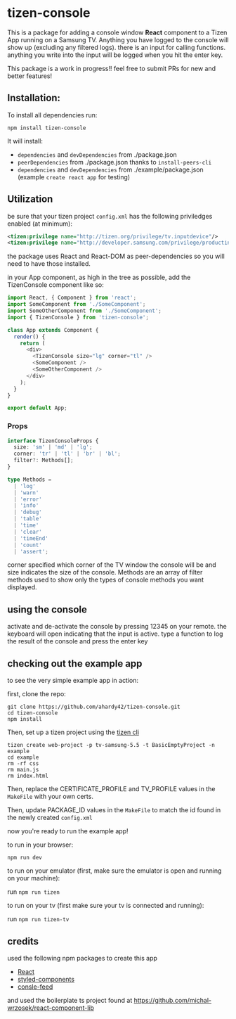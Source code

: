 # tizen-console

This is a package for adding a console window **React** component to a Tizen App running on a Samsung TV. Anything you have logged to the console will show up (excluding any filtered logs). there is an input for calling functions. anything you write into the input will be logged when you hit the enter key.

This package is a work in progress!! feel free to submit PRs for new and better features!

## Installation:

To install all dependencies run:

```
npm install tizen-console
```

It will install:

- `dependencies` and `devDependencies` from ./package.json
- `peerDependencies` from ./package.json thanks to `install-peers-cli`
- `dependencies` and `devDependencies` from ./example/package.json (example `create react app` for testing)

## Utilization

be sure that your tizen project `config.xml` has the following priviledges enabled (at minimum):

```xml
<tizen:privilege name="http://tizen.org/privilege/tv.inputdevice"/>
<tizen:privilege name="http://developer.samsung.com/privilege/productinfo"/>
```

the package uses React and React-DOM as peer-dependencies so you will need to have those installed.

in your App component, as high in the tree as possible, add the TizenConsole component like so:

```js
import React, { Component } from 'react';
import SomeComponent from './SomeComponent';
import SomeOtherComponent from './SomeComponent';
import { TizenConsole } from 'tizen-console';

class App extends Component {
  render() {
    return (
      <div>
        <TizenConsole size="lg" corner="tl" />
        <SomeComponent />
        <SomeOtherComponent />
      </div>
    );
  }
}

export default App;
```

### Props

```ts
interface TizenConsoleProps {
  size: 'sm' | 'md' | 'lg';
  corner: 'tr' | 'tl' | 'br' | 'bl';
  filter?: Methods[];
}

type Methods =
  | 'log'
  | 'warn'
  | 'error'
  | 'info'
  | 'debug'
  | 'table'
  | 'time'
  | 'clear'
  | 'timeEnd'
  | 'count'
  | 'assert';
```

corner specified which corner of the TV window the console will be and size indicates the size of the console. Methods are an array of filter methods used to show only the types of console methods you want displayed.

## using the console

activate and de-activate the console by pressing 12345 on your remote.
the keyboard will open indicating that the input is active. type a function to log the result of the console and press the enter key

## checking out the example app

to see the very simple example app in action:

first, clone the repo:

```
git clone https://github.com/ahardy42/tizen-console.git
cd tizen-console
npm install
```

Then, set up a tizen project using the [tizen cli](https://developer.tizen.org/development/tizen-studio/web-tools/cli#Create_project)

```
tizen create web-project -p tv-samsung-5.5 -t BasicEmptyProject -n example
cd example
rm -rf css
rm main.js
rm index.html
```

Then, replace the CERTIFICATE_PROFILE and TV_PROFILE values in the `MakeFile` with your own certs.

Then, update PACKAGE_ID values in the `MakeFile` to match the id found in the newly created `config.xml`

now you're ready to run the example app!

to run in your browser:

```
npm run dev
```

to run on your emulator (first, make sure the emulator is open and running on your machine):

run `npm run tizen`

to run on your tv (first make sure your tv is connected and running):

run `npm run tizen-tv`

## credits

used the following npm packages to create this app

- [React](https://reactjs.org/)
- [styled-components](https://styled-components.com/)
- [consle-feed](https://github.com/samdenty/console-feed)

and used the boilerplate ts project found at https://github.com/michal-wrzosek/react-component-lib
